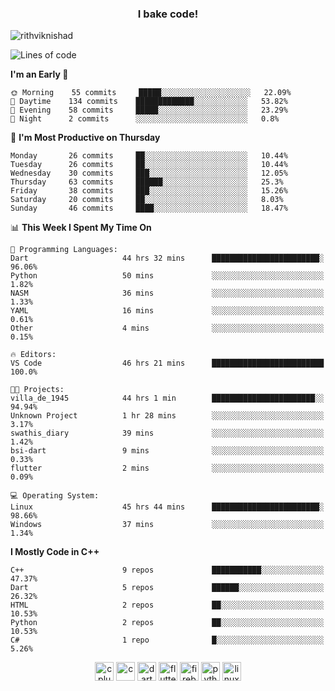 <h3 align="center">I bake code!</h3>

<p align="left"> <img src="https://komarev.com/ghpvc/?username=rithviknishad" alt="rithviknishad" /> </p>

<!--START_SECTION:waka-->
![Lines of code](https://img.shields.io/badge/From%20Hello%20World%20I%27ve%20Written-689885%20lines%20of%20code-blue)

**I'm an Early 🐤** 

```text
🌞 Morning    55 commits     █████░░░░░░░░░░░░░░░░░░░░   22.09% 
🌆 Daytime    134 commits    █████████████░░░░░░░░░░░░   53.82% 
🌃 Evening    58 commits     █████░░░░░░░░░░░░░░░░░░░░   23.29% 
🌙 Night      2 commits      ░░░░░░░░░░░░░░░░░░░░░░░░░   0.8%

```
📅 **I'm Most Productive on Thursday** 

```text
Monday       26 commits     ██░░░░░░░░░░░░░░░░░░░░░░░   10.44% 
Tuesday      26 commits     ██░░░░░░░░░░░░░░░░░░░░░░░   10.44% 
Wednesday    30 commits     ███░░░░░░░░░░░░░░░░░░░░░░   12.05% 
Thursday     63 commits     ██████░░░░░░░░░░░░░░░░░░░   25.3% 
Friday       38 commits     ███░░░░░░░░░░░░░░░░░░░░░░   15.26% 
Saturday     20 commits     ██░░░░░░░░░░░░░░░░░░░░░░░   8.03% 
Sunday       46 commits     ████░░░░░░░░░░░░░░░░░░░░░   18.47%

```


📊 **This Week I Spent My Time On** 

```text
💬 Programming Languages: 
Dart                     44 hrs 32 mins      ████████████████████████░   96.06% 
Python                   50 mins             ░░░░░░░░░░░░░░░░░░░░░░░░░   1.82% 
NASM                     36 mins             ░░░░░░░░░░░░░░░░░░░░░░░░░   1.33% 
YAML                     16 mins             ░░░░░░░░░░░░░░░░░░░░░░░░░   0.61% 
Other                    4 mins              ░░░░░░░░░░░░░░░░░░░░░░░░░   0.15%

🔥 Editors: 
VS Code                  46 hrs 21 mins      █████████████████████████   100.0%

🐱‍💻 Projects: 
villa_de_1945            44 hrs 1 min        ███████████████████████░░   94.94% 
Unknown Project          1 hr 28 mins        ░░░░░░░░░░░░░░░░░░░░░░░░░   3.17% 
swathis_diary            39 mins             ░░░░░░░░░░░░░░░░░░░░░░░░░   1.42% 
bsi-dart                 9 mins              ░░░░░░░░░░░░░░░░░░░░░░░░░   0.33% 
flutter                  2 mins              ░░░░░░░░░░░░░░░░░░░░░░░░░   0.09%

💻 Operating System: 
Linux                    45 hrs 44 mins      ████████████████████████░   98.66% 
Windows                  37 mins             ░░░░░░░░░░░░░░░░░░░░░░░░░   1.34%

```

**I Mostly Code in C++** 

```text
C++                      9 repos             ███████████░░░░░░░░░░░░░░   47.37% 
Dart                     5 repos             ██████░░░░░░░░░░░░░░░░░░░   26.32% 
HTML                     2 repos             ██░░░░░░░░░░░░░░░░░░░░░░░   10.53% 
Python                   2 repos             ██░░░░░░░░░░░░░░░░░░░░░░░   10.53% 
C#                       1 repo              █░░░░░░░░░░░░░░░░░░░░░░░░   5.26%

```



<!--END_SECTION:waka-->

<p align="center">
  <img src="https://devicons.github.io/devicon/devicon.git/icons/cplusplus/cplusplus-original.svg" alt="cplusplus" width="30" height="30"/>
  <img src="https://devicons.github.io/devicon/devicon.git/icons/c/c-original.svg" alt="c" width="30" height="30"/>
  <img src="https://www.vectorlogo.zone/logos/dartlang/dartlang-icon.svg" alt="dart" width="30" height="30"/>
  <img src="https://www.vectorlogo.zone/logos/flutterio/flutterio-icon.svg" alt="flutter" width="30" height="30"/> 
  <img src="https://www.vectorlogo.zone/logos/firebase/firebase-icon.svg" alt="firebase" width="30" height="30"/> 
  <img src="https://devicons.github.io/devicon/devicon.git/icons/python/python-original.svg" alt="python" width="30" height="30"/> 
  <img src="https://devicons.github.io/devicon/devicon.git/icons/linux/linux-original.svg" alt="linux" width="30" height="30"/> 
</p>
